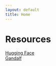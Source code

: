 ```yaml
---
layout: default
title: Home
---
```


# Resources

[Hugging Face](https://huggingface.co/)  
[Gandalf](https://gandalf.lakera.ai/intro)
